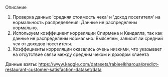 

Описание
1. Проверка данных 'средняя стоимость чека' и 'доход посетителя' на нормальность распределения. Данные не распределены нормально.
2. Используем коэффициент корреляции Спирмена и Кендалла, так как данные не распределены нормально. Выясняем, зависит ли средний чек от доходов посетителя.
3. Коэффициенты корреляции оказались очень низкими, что указывает на отсутствие связи между средним чеком и доходом клиента

Данные взяты:
https://www.kaggle.com/datasets/rabieelkharoua/predict-restaurant-customer-satisfaction-dataset/data
